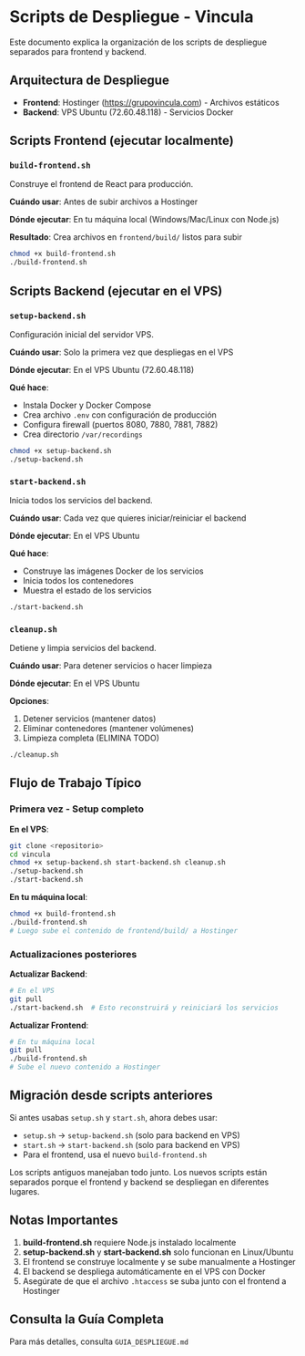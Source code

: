 # Scripts de Despliegue - Vincula

Este documento explica la organización de los scripts de despliegue separados para frontend y backend.

## Arquitectura de Despliegue

- **Frontend**: Hostinger (https://grupovincula.com) - Archivos estáticos
- **Backend**: VPS Ubuntu (72.60.48.118) - Servicios Docker

## Scripts Frontend (ejecutar localmente)

### `build-frontend.sh`
Construye el frontend de React para producción.

**Cuándo usar**: Antes de subir archivos a Hostinger

**Dónde ejecutar**: En tu máquina local (Windows/Mac/Linux con Node.js)

**Resultado**: Crea archivos en `frontend/build/` listos para subir

```bash
chmod +x build-frontend.sh
./build-frontend.sh
```

## Scripts Backend (ejecutar en el VPS)

### `setup-backend.sh`
Configuración inicial del servidor VPS.

**Cuándo usar**: Solo la primera vez que despliegas en el VPS

**Dónde ejecutar**: En el VPS Ubuntu (72.60.48.118)

**Qué hace**:
- Instala Docker y Docker Compose
- Crea archivo `.env` con configuración de producción
- Configura firewall (puertos 8080, 7880, 7881, 7882)
- Crea directorio `/var/recordings`

```bash
chmod +x setup-backend.sh
./setup-backend.sh
```

### `start-backend.sh`
Inicia todos los servicios del backend.

**Cuándo usar**: Cada vez que quieres iniciar/reiniciar el backend

**Dónde ejecutar**: En el VPS Ubuntu

**Qué hace**:
- Construye las imágenes Docker de los servicios
- Inicia todos los contenedores
- Muestra el estado de los servicios

```bash
./start-backend.sh
```

### `cleanup.sh`
Detiene y limpia servicios del backend.

**Cuándo usar**: Para detener servicios o hacer limpieza

**Dónde ejecutar**: En el VPS Ubuntu

**Opciones**:
1. Detener servicios (mantener datos)
2. Eliminar contenedores (mantener volúmenes)
3. Limpieza completa (ELIMINA TODO)

```bash
./cleanup.sh
```

## Flujo de Trabajo Típico

### Primera vez - Setup completo

**En el VPS**:
```bash
git clone <repositorio>
cd vincula
chmod +x setup-backend.sh start-backend.sh cleanup.sh
./setup-backend.sh
./start-backend.sh
```

**En tu máquina local**:
```bash
chmod +x build-frontend.sh
./build-frontend.sh
# Luego sube el contenido de frontend/build/ a Hostinger
```

### Actualizaciones posteriores

**Actualizar Backend**:
```bash
# En el VPS
git pull
./start-backend.sh  # Esto reconstruirá y reiniciará los servicios
```

**Actualizar Frontend**:
```bash
# En tu máquina local
git pull
./build-frontend.sh
# Sube el nuevo contenido a Hostinger
```

## Migración desde scripts anteriores

Si antes usabas `setup.sh` y `start.sh`, ahora debes usar:

- `setup.sh` → `setup-backend.sh` (solo para backend en VPS)
- `start.sh` → `start-backend.sh` (solo para backend en VPS)
- Para el frontend, usa el nuevo `build-frontend.sh`

Los scripts antiguos manejaban todo junto. Los nuevos scripts están separados porque el frontend y backend se despliegan en diferentes lugares.

## Notas Importantes

1. **build-frontend.sh** requiere Node.js instalado localmente
2. **setup-backend.sh** y **start-backend.sh** solo funcionan en Linux/Ubuntu
3. El frontend se construye localmente y se sube manualmente a Hostinger
4. El backend se despliega automáticamente en el VPS con Docker
5. Asegúrate de que el archivo `.htaccess` se suba junto con el frontend a Hostinger

## Consulta la Guía Completa

Para más detalles, consulta `GUIA_DESPLIEGUE.md`

